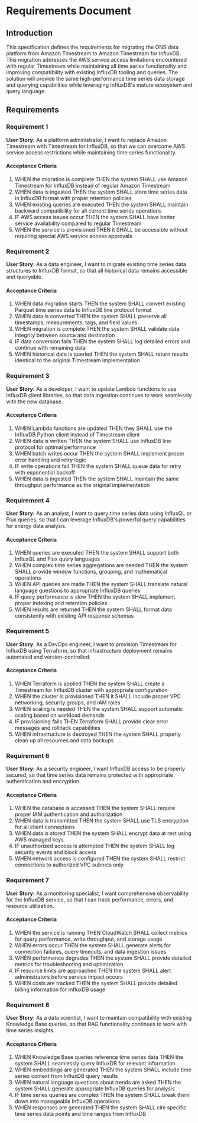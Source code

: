 # Requirements Document

## Introduction

This specification defines the requirements for migrating the ONS data platform from Amazon Timestream to Amazon Timestream for InfluxDB. This migration addresses the AWS service access limitations encountered with regular Timestream while maintaining all time series functionality and improving compatibility with existing InfluxDB tooling and queries. The solution will provide the same high-performance time series data storage and querying capabilities while leveraging InfluxDB's mature ecosystem and query language.

## Requirements

### Requirement 1

**User Story:** As a platform administrator, I want to replace Amazon Timestream with Timestream for InfluxDB, so that we can overcome AWS service access restrictions while maintaining time series functionality.

#### Acceptance Criteria

1. WHEN the migration is complete THEN the system SHALL use Amazon Timestream for InfluxDB instead of regular Amazon Timestream
2. WHEN data is ingested THEN the system SHALL store time series data in InfluxDB format with proper retention policies
3. WHEN existing queries are executed THEN the system SHALL maintain backward compatibility for all current time series operations
4. IF AWS access issues occur THEN the system SHALL have better service availability compared to regular Timestream
5. WHEN the service is provisioned THEN it SHALL be accessible without requiring special AWS service access approvals

### Requirement 2

**User Story:** As a data engineer, I want to migrate existing time series data structures to InfluxDB format, so that all historical data remains accessible and queryable.

#### Acceptance Criteria

1. WHEN data migration starts THEN the system SHALL convert existing Parquet time series data to InfluxDB line protocol format
2. WHEN data is converted THEN the system SHALL preserve all timestamps, measurements, tags, and field values
3. WHEN migration is complete THEN the system SHALL validate data integrity between source and destination
4. IF data conversion fails THEN the system SHALL log detailed errors and continue with remaining data
5. WHEN historical data is queried THEN the system SHALL return results identical to the original Timestream implementation

### Requirement 3

**User Story:** As a developer, I want to update Lambda functions to use InfluxDB client libraries, so that data ingestion continues to work seamlessly with the new database.

#### Acceptance Criteria

1. WHEN Lambda functions are updated THEN they SHALL use the InfluxDB Python client instead of Timestream client
2. WHEN data is written THEN the system SHALL use InfluxDB line protocol for optimal performance
3. WHEN batch writes occur THEN the system SHALL implement proper error handling and retry logic
4. IF write operations fail THEN the system SHALL queue data for retry with exponential backoff
5. WHEN data is ingested THEN the system SHALL maintain the same throughput performance as the original implementation

### Requirement 4

**User Story:** As an analyst, I want to query time series data using InfluxQL or Flux queries, so that I can leverage InfluxDB's powerful query capabilities for energy data analysis.

#### Acceptance Criteria

1. WHEN queries are executed THEN the system SHALL support both InfluxQL and Flux query languages
2. WHEN complex time series aggregations are needed THEN the system SHALL provide window functions, grouping, and mathematical operations
3. WHEN API queries are made THEN the system SHALL translate natural language questions to appropriate InfluxDB queries
4. IF query performance is slow THEN the system SHALL implement proper indexing and retention policies
5. WHEN results are returned THEN the system SHALL format data consistently with existing API response schemas

### Requirement 5

**User Story:** As a DevOps engineer, I want to provision Timestream for InfluxDB using Terraform, so that infrastructure deployment remains automated and version-controlled.

#### Acceptance Criteria

1. WHEN Terraform is applied THEN the system SHALL create a Timestream for InfluxDB cluster with appropriate configuration
2. WHEN the cluster is provisioned THEN it SHALL include proper VPC networking, security groups, and IAM roles
3. WHEN scaling is needed THEN the system SHALL support automatic scaling based on workload demands
4. IF provisioning fails THEN Terraform SHALL provide clear error messages and rollback capabilities
5. WHEN infrastructure is destroyed THEN the system SHALL properly clean up all resources and data backups

### Requirement 6

**User Story:** As a security engineer, I want InfluxDB access to be properly secured, so that time series data remains protected with appropriate authentication and encryption.

#### Acceptance Criteria

1. WHEN the database is accessed THEN the system SHALL require proper IAM authentication and authorization
2. WHEN data is transmitted THEN the system SHALL use TLS encryption for all client connections
3. WHEN data is stored THEN the system SHALL encrypt data at rest using AWS managed keys
4. IF unauthorized access is attempted THEN the system SHALL log security events and block access
5. WHEN network access is configured THEN the system SHALL restrict connections to authorized VPC subnets only

### Requirement 7

**User Story:** As a monitoring specialist, I want comprehensive observability for the InfluxDB service, so that I can track performance, errors, and resource utilization.

#### Acceptance Criteria

1. WHEN the service is running THEN CloudWatch SHALL collect metrics for query performance, write throughput, and storage usage
2. WHEN errors occur THEN the system SHALL generate alerts for connection failures, query timeouts, and data ingestion issues
3. WHEN performance degrades THEN the system SHALL provide detailed metrics for troubleshooting and optimization
4. IF resource limits are approached THEN the system SHALL alert administrators before service impact occurs
5. WHEN costs are tracked THEN the system SHALL provide detailed billing information for InfluxDB usage

### Requirement 8

**User Story:** As a data scientist, I want to maintain compatibility with existing Knowledge Base queries, so that RAG functionality continues to work with time series insights.

#### Acceptance Criteria

1. WHEN Knowledge Base queries reference time series data THEN the system SHALL seamlessly query InfluxDB for relevant information
2. WHEN embeddings are generated THEN the system SHALL include time series context from InfluxDB query results
3. WHEN natural language questions about trends are asked THEN the system SHALL generate appropriate InfluxDB queries for analysis
4. IF time series queries are complex THEN the system SHALL break them down into manageable InfluxDB operations
5. WHEN responses are generated THEN the system SHALL cite specific time series data points and time ranges from InfluxDB
